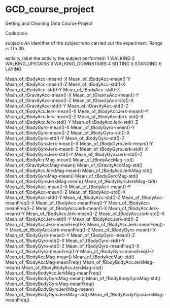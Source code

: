 # GCD_course_project
Getting and Cleaning Data Course Project

Codebook.

subjects
An identifier of the subject who carried out the experiment. Range is 1 to 30.

activity_label 
  the activity the subject performed:
  1 WALKING
  2 WALKING_UPSTAIRS
  3 WALKING_DOWNSTAIRS
  4 SITTING
  5 STANDING
  6 LAYING

Mean_of_tBodyAcc-mean()-X 
Mean_of_tBodyAcc-mean()-Y 
Mean_of_tBodyAcc-mean()-Z 
Mean_of_tBodyAcc-std()-X 
Mean_of_tBodyAcc-std()-Y 
Mean_of_tBodyAcc-std()-Z 
Mean_of_tGravityAcc-mean()-X 
Mean_of_tGravityAcc-mean()-Y 
Mean_of_tGravityAcc-mean()-Z 
Mean_of_tGravityAcc-std()-X 
Mean_of_tGravityAcc-std()-Y 
Mean_of_tGravityAcc-std()-Z 
Mean_of_tBodyAccJerk-mean()-X 
Mean_of_tBodyAccJerk-mean()-Y 
Mean_of_tBodyAccJerk-mean()-Z 
Mean_of_tBodyAccJerk-std()-X 
Mean_of_tBodyAccJerk-std()-Y 
Mean_of_tBodyAccJerk-std()-Z 
Mean_of_tBodyGyro-mean()-X 
Mean_of_tBodyGyro-mean()-Y 
Mean_of_tBodyGyro-mean()-Z 
Mean_of_tBodyGyro-std()-X 
Mean_of_tBodyGyro-std()-Y 
Mean_of_tBodyGyro-std()-Z 
Mean_of_tBodyGyroJerk-mean()-X 
Mean_of_tBodyGyroJerk-mean()-Y 
Mean_of_tBodyGyroJerk-mean()-Z
Mean_of_tBodyGyroJerk-std()-X 
Mean_of_tBodyGyroJerk-std()-Y 
Mean_of_tBodyGyroJerk-std()-Z 
Mean_of_tBodyAccMag-mean() 
Mean_of_tBodyAccMag-std() 
Mean_of_tGravityAccMag-mean() 
Mean_of_tGravityAccMag-std() 
Mean_of_tBodyAccJerkMag-mean() 
Mean_of_tBodyAccJerkMag-std() 
Mean_of_tBodyGyroMag-mean() 
Mean_of_tBodyGyroMag-std() 
Mean_of_tBodyGyroJerkMag-mean() 
Mean_of_tBodyGyroJerkMag-std() 
Mean_of_fBodyAcc-mean()-X 
Mean_of_fBodyAcc-mean()-Y
Mean_of_fBodyAcc-mean()-Z 
Mean_of_fBodyAcc-std()-X 
Mean_of_fBodyAcc-std()-Y 
Mean_of_fBodyAcc-std()-Z 
Mean_of_fBodyAcc-meanFreq()-X 
Mean_of_fBodyAcc-meanFreq()-Y 
Mean_of_fBodyAcc-meanFreq()-Z 
Mean_of_fBodyAccJerk-mean()-X 
Mean_of_fBodyAccJerk-mean()-Y 
Mean_of_fBodyAccJerk-mean()-Z 
Mean_of_fBodyAccJerk-std()-X 
Mean_of_fBodyAccJerk-std()-Y 
Mean_of_fBodyAccJerk-std()-Z 
Mean_of_fBodyAccJerk-meanFreq()-X 
Mean_of_fBodyAccJerk-meanFreq()-Y 
Mean_of_fBodyAccJerk-meanFreq()-Z 
Mean_of_fBodyGyro-mean()-X 
Mean_of_fBodyGyro-mean()-Y 
Mean_of_fBodyGyro-mean()-Z 
Mean_of_fBodyGyro-std()-X 
Mean_of_fBodyGyro-std()-Y 
Mean_of_fBodyGyro-std()-Z 
Mean_of_fBodyGyro-meanFreq()-X 
Mean_of_fBodyGyro-meanFreq()-Y 
Mean_of_fBodyGyro-meanFreq()-Z 
Mean_of_fBodyAccMag-mean() 
Mean_of_fBodyAccMag-std() 
Mean_of_fBodyAccMag-meanFreq() 
Mean_of_fBodyBodyAccJerkMag-mean() 
Mean_of_fBodyBodyAccJerkMag-std() 
Mean_of_fBodyBodyAccJerkMag-meanFreq() 
Mean_of_fBodyBodyGyroMag-mean() 
Mean_of_fBodyBodyGyroMag-std() 
Mean_of_fBodyBodyGyroMag-meanFreq() 
Mean_of_fBodyBodyGyroJerkMag-mean() 
Mean_of_fBodyBodyGyroJerkMag-std() 
Mean_of_fBodyBodyGyroJerkMag-meanFreq()
